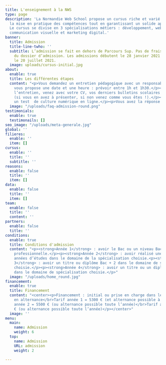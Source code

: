 ```yaml
---
title: L'enseignement à la NWS
type: page
description: 'La Normandie Web School propose un cursus riche et varié privilégiant
  la mise en pratique des compétences tout en garantissant un solide apport théorique.
  Le cursus se divise en 3 spécialisations métiers : développement, web design et
  communication visuelle et marketing digital.'
banner:
  title: Admission
  title-line-twho: ''
  subtitle: L’admission se fait en dehors de Parcours Sup. Pas de frais pour le traitement
    du dossier d’admission. Les admissions débutent le 28 janvier 2021 et se terminent
    le 20 juillet 2021.
  image: uploads/cursus-initial.jpg
about:
  enable: true
  title: Les différentes étapes
  content: "<p>Vous demandez un entretien pédagogique avec un responsable de l’école.</p><p>On
    vous propose une date et une heure : prévoir entre 1h et 1h30.</p><p>Le jour de
    l’entretien, venez avec votre CV, vos derniers bulletins scolaires et vos projets
    (si vous en avez à présenter, si non venez comme vous êtes !).</p><p>Vous passez
    un test  de culture numérique en ligne.</p><p>Vous avez la réponse sous 48h.</p>"
  image: "/uploads/faq-admission-round.png"
testimonials:
  enable: true
  testimonails: []
seo_image: "/uploads/meta-generale.jpg"
global: ''
filieres:
  enable: ''
  item: []
cursus:
  enable: ''
  title: ''
  subtitle: ''
reasons:
  enable: false
  title: ''
  item: []
data:
  enable: false
  title: ''
  item: []
team:
  enable: false
  title: ''
  content: ''
partners:
  enable: false
  title: ''
conditions:
  enable: true
  title: Conditions d'admission
  content: "<p><strong>Année 1</strong> : avoir le Bac ou un niveau Bac + expérience
    professionnelle.</p><p><strong>Année 2</strong> : avoir réalisé une année ou deux
    années d’études dans le domaine de la spécialisation choisie.<p><strong>Année
    3</strong> : avoir un titre ou diplôme Bac + 2 dans le domaine de spécialisation
    choisie.</p><p><strong>Année 4</strong> : avoir un titre ou un diplôme Bac + 3
    dans le domaine de spécialisation choisie.</p>"
  image: "/uploads/home_round.jpg"
financement:
  enable: true
  title: Financement
  content: "<center><p>Financement : initial ou prise en charge dans le cas d’un contrat
    en alternance</br>Tarif année 1 = 5300 € (et alternance possible à partir de janvier)</br>Tarif
    année 2 = 5500 € (ou alternance possible toute l’année)</br>Tarif année 3 = 6800
    € (ou alternance possible toute l’année)</p></center>"
  image: ''
menu:
  main:
    name: Admission
    weight: 6
  top:
    name: Admission
    URL: admission
    weight: 2

---
```

